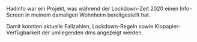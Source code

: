 Hadinfo war ein Projekt, was während der Lockdown-Zeit 2020 einen Info-Screen in meinem damaligen Wohnheim bereitgestellt hat.

Damit konnten aktuelle Fallzahlen, Lockdown-Regeln sowie Klopapier-Verfügbarkeit der umliegenden dms angezeigt werden.
